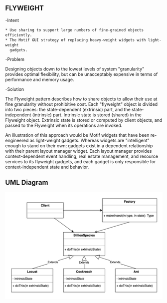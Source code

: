 FLYWEIGHT
---------

-Intent

    * Use sharing to support large numbers of fine-grained objects efficiently.
    * The Motif GUI strategy of replacing heavy-weight widgets with light-weight 
      gadgets.  
      
-Problem
    
   Designing objects down to the lowest levels of system "granularity" provides
   optimal flexibility, but can be unacceptably expensive in terms of performance
   and memory usage.
       
-Solution

   The Flyweight pattern describes how to share objects to allow their use at fine
   granularity without prohibitive cost. Each "flyweight" object is divided into 
   two pieces: the state-dependent (extrinsic) part, and the state-independent 
   (intrinsic) part. Intrinsic state is stored (shared) in the Flyweight object. 
   Extrinsic state is stored or computed by client objects, and passed to the 
   Flyweight when its operations are invoked.
      
   An illustration of this approach would be Motif widgets that have been 
   re-engineered as light-weight gadgets. Whereas widgets are "intelligent" 
   enough to stand on their own; gadgets exist in a dependent relationship with 
   their parent layout manager widget. Each layout manager provides 
   context-dependent event handling, real estate management, and resource services
   to its flyweight gadgets, and each gadget is only responsible for 
   context-independent state and behavior.
   
UML Diagram
-----------
![](../screenshots/flyweight.png)   
